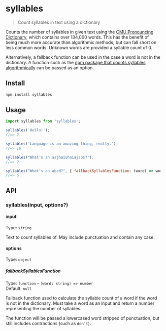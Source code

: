 # syllables

> Count syllables in text using a dictionary

Counts the number of syllables in given text using the [CMU Pronouncing Dictionary](https://www.npmjs.com/package/cmu-pronouncing-dictionary), which contains over 134,000 words. This has the benefit of being much more accurate than algorithmic methods, but can fall short on less common words. Unknown words are provided a syllable count of 0.

Alternatively, a fallback function can be used in the case a word is not in the dictionary. A function such as the [npm package that counts syllables algorithmically](https://www.npmjs.com/package/syllable) can be passed as an option.

## Install

```sh
npm install syllables
```

## Usage

```js
import syllables from 'syllables';

syllables('Hello!');
//=> 2

syllables('Language is an amazing thing, really.');
//=> 10

syllables("What's an asjhaiuhaiajsos?");
//=> 2

syllables("What's an abcd?", { fallbackSyllablesFunction: (word) => word.length });
//=> 6
```

## API

### syllables(input, options?)

#### input

Type: `string`

Text to count syllables of. May include punctuation and contain any case.

#### options

Type: `object`

##### fallbackSyllablesFunction

Type: `function` - `(word: string) => number`\
Default: `null`

Fallback function used to calculate the syllable count of a word if the word is not in the dictionary. Must take a word as an input and return a number representing the number of syllables.

The function will be passed a lowercased word stripped of punctuation, but still includes contractions (such as `don't`).
